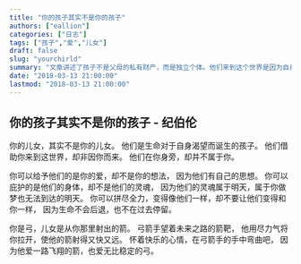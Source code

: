 ```yaml
---
title: "你的孩子其实不是你的孩子"
authors: ["eallion"]
categories: ["日志"]
tags: ["孩子","爱","儿女"]
draft: false
slug: "yourchirld"
summary: "文章讲述了孩子不是父母的私有财产，而是独立个体。他们来到这个世界是因为自身的渴望，借助父母而存在，并拥有自己的思想和灵魂。父母可以给予孩子爱和庇护，但不能强加自己的意愿。孩子像箭一样从弓中射出，代表着未来之路。父母应该欣然接受孩子成长并支持他们飞翔，在彼此间保持稳定与平衡的关系。"
date: "2018-03-13 21:00:00"
lastmod: "2018-03-13 21:00:00"
---
```


你的孩子其实不是你的孩子 - 纪伯伦
------------------

你的儿女，其实不是你的儿女。
他们是生命对于自身渴望而诞生的孩子。
他们借助你来到这世界，却非因你而来。
他们在你身旁，却并不属于你。

你可以给予他们的是你的爱，却不是你的想法，
因为他们有自己的思想。
你可以庇护的是他们的身体，却不是他们的灵魂，
因为他们的灵魂属于明天，属于你做梦也无法到达的明天。
你可以拼尽全力，变得像他们一样，却不要让他们变得和你一样，
因为生命不会后退，也不在过去停留。

你是弓，儿女是从你那里射出的箭。
弓箭手望着未来之路的箭靶，
他用尽力气将你拉开，使他的箭射得又快又远。
怀着快乐的心情，在弓箭手的手中弯曲吧，
因为他爱一路飞翔的箭，也爱无比稳定的弓。
